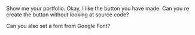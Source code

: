 Show me your portfolio. Okay, I like the button you have made. Can you re create the button without looking at source code?

Can you also set a font from Google Font?